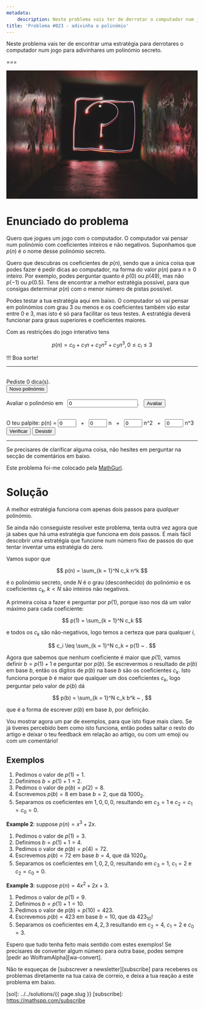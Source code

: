```yaml
---
metadata:
    description: Neste problema vais ter de derrotar o computador num jogo.
title: 'Problema #023 - adivinha o polinómio'
---
```


Neste problema vais ter de encontrar uma estratégia para derrotares o computador num jogo para adivinhares um polinómio secreto.

===

<script>
    var max_degree = 3;
    var max_coef = 3;
    var poly_times = 0;
    var evaluated_at = [];

    // Generate a random integer between a and b, inclusive.
    randint = function(a, b) {
        return Math.floor(Math.random()*(1+b-a)) + a;
    }

    reset_poly = function() {
        poly_times = 0;
        evaluated_at = [];
        document.getElementById("polyHint").innerHTML = "";
        document.getElementById("polyTimes").innerHTML = 0;
        document.getElementById("polyResult").innerHTML = "";
        reset_test_coefs();
        set_disables(guessing = true);
    }

    /* set the disabled status of inputs and buttons, depending on whether
     * the user is currently guessing the poly or not. */
    set_disables = function(guessing) {
        document.getElementById("newPolyBtn").disabled = guessing;
        document.getElementById("verifyPolyBtn").disabled = !guessing;
        document.getElementById("giveUpPolyBtn").disabled = !guessing;
        set_disabled_test_coefs(disabled = !guessing);
    }

    reset_test_coefs = function() {
        for (var i = 0; i <= max_degree; ++i) {
            document.getElementById(`c${i}`).value = 0;
        }
    }

    set_disabled_test_coefs = function(disabled) {
        for (var i = 0; i <= max_degree; ++i) {
            document.getElementById(`c${i}`).disabled = disabled;
        }
    }

    var poly = new Array(max_degree + 1);
    generate_poly = function() {
        for (var i = 0; i <= max_degree; ++i) {
            poly[i] = randint(0, max_coef);
        }
        reset_poly();
    }

    evaluate_poly = function() {
        var a = parseInt(document.getElementById("polyAt").value);
        var value = 0;
        for (var i = 0; i <= max_degree; ++i) {
            value += poly[i]*a**i;
        }
        document.getElementById("polyHint").innerHTML = `p(${a}) = ${value}`;
        if (-1 === evaluated_at.indexOf(a)) {
            evaluated_at.push(a);
            ++poly_times;
            document.getElementById("polyTimes").innerHTML = poly_times;
        }
    }

    verify_poly = function() {
        var right = true;
        for (var i = 0; i <= max_degree; ++i) {
            right &= document.getElementById(`c${i}`).value === `${poly[i]}`;
        }
        if (right) {
            document.getElementById("polyResult").innerHTML = "Certo!";
            set_disables(guessing = false);
        } else {
            document.getElementById("polyResult").innerHTML = "Errado!";
        }
    }

    give_up_poly = function() {
        set_disables(guessing = false);
        polyResult = `O polinómio era p(n) = ${poly[0]}`
        for (var i = 1; i<= max_degree; ++i) {
            polyResult += ` + ${poly[i]}n^${i}`;
        }
        document.getElementById("polyResult").innerHTML = polyResult;
    }

    window.onload = generate_poly;
</script>

![Um ponto de interrogação em néons](thumbnail.jpg "Fotografia de Emily Morter do site Unsplash")


# Enunciado do problema

Quero que jogues um jogo com o computador.
O computador vai pensar num polinómio com coeficientes inteiros e não negativos.
Suponhamos que $p(n)$ é o nome desse polinómio secreto.

Quero que descubras os coeficientes de $p(n)$, sendo que a única coisa que podes fazer é pedir dicas ao computador, na forma do valor $p(n)$ para $n \geq 0$ inteiro.
Por exemplo, podes perguntar quanto é $p(0)$ ou $p(49)$, mas não $p(-1)$ ou $p(0.5)$.
Tens de encontrar a melhor estratégia possível, para que consigas determinar $p(n)$ com o menor número de pistas possível.

Podes testar a tua estratégia aqui em baixo.
O computador só vai pensar em polinómios com grau $3$ ou menos
e os coeficientes também vão estar entre $0$ e $3$, mas isto é só para facilitar os teus testes.
A estratégia deverá funcionar para graus superiores e coeficientes maiores.

Com as restrições do jogo interativo tens

$$
p(n) = c_0 + c_1n + c_2n^2 + c_3n^3, 0 \leq c_i \leq 3
$$

!!! Boa sorte!

---

<div>
    <br />
    Pediste <span id="polyTimes">0</span> dica(s).
    <br />
    <button id="newPolyBtn" onclick="generate_poly()">Novo polinómio</button>
    <br />
    <br />
    <label>Avaliar o polinómio em</label> &nbsp; <input id="polyAt" type="number" step="1" min="0" size="6" value="0">. &nbsp; <button onclick="evaluate_poly()">Avaliar</button>
    <p id="polyHint"></p>
    <br>
    O teu palpite: p(n) = 
    <input id="c0" type="number" step="1" min="0" max="3" size="1" value="0">
    &nbsp; + &nbsp;
    <input id="c1" type="number" step="1" min="0" max="3" size="1" value="0">
    n &nbsp; + &nbsp;
    <input id="c2" type="number" step="1" min="0" max="3" size="1" value="0">
    n^2 &nbsp; + &nbsp;
    <input id="c3" type="number" step="1" min="0" max="3" size="1" value="0">
    n^3
    <br />
    <button id="verifyPolyBtn" onclick="verify_poly()">Verificar</button> <button id="giveUpPolyBtn" onclick="give_up_poly()">Desistir</button>
    <p id="polyResult"></p>
</div>

---

Se precisares de clarificar alguma coisa, não hesites em perguntar na secção de comentários em baixo.

Este problema foi-me colocado pela [MathGurl].


# Solução

A melhor estratégia funciona com apenas dois passos para *qualquer* polinómio.

Se ainda não conseguiste resolver este problema, tenta outra vez agora que já
sabes que há uma estratégia que funciona em dois passos.
É mais fácil descobrir uma estratégia que funcione num número fixo de passos
do que tentar inventar uma estratégia do zero.

Vamos supor que

$$
p(n) = \sum_{k = 1}^N c_k n^k
$$

é o polinómio secreto, onde $N$ é o grau (desconhecido) do polinómio e os coeficientes
$c_k$, $k < N$ são inteiros não negativos.

A primeira coisa a fazer é perguntar por $p(1)$, porque isso nos dá um valor máximo
para cada coeficiente:

$$
p(1) = \sum_{k = 1}^N c_k
$$

e todos os $c_k$ são não-negativos, logo temos a certeza que para qualquer $i$,

$$
c_i \leq \sum_{k = 1}^N c_k = p(1) ~ .
$$

Agora que sabemos que nenhum coeficiente é maior que $p(1)$, vamos definir
$b = p(1) + 1$ e perguntar por $p(b)$.
Se escrevermos o resultado de $p(b)$ em base $b$, então os dígitos de $p(b)$ na base
$b$ são os coeficientes $c_k$.
Isto funciona porque $b$ é maior que qualquer um dos coeficientes $c_k$, logo perguntar
pelo valor de $p(b)$ dá

$$
p(b) = \sum_{k = 1}^N c_k b^k ~ ,
$$

que é a forma de escrever $p(b)$ em base $b$, por definição.

Vou mostrar agora um par de exemplos, para que isto fique mais claro.
Se já tiveres percebido bem como isto funciona, então podes saltar o resto
do artigo e deixar o teu feedback em relação ao artigo, ou com um emoji ou com um
comentário!


## Exemplos

 1. Pedimos o valor de $p(1) = 1$.
 2. Definimos $b = p(1) + 1 = 2$.
 3. Pedimos o valor de $p(b) = p(2) = 8$.
 4. Escrevemos $p(b) = 8$ em base $b = 2$, que dá $1000_2$.
 5. Separamos os coeficientes em $1, 0, 0, 0$, resultando em $c_3 = 1$
e $c_2 = c_1 = c_0 = 0$.

**Example 2**: suppose $p(n) = x^3 + 2x$.

 1. Pedimos o valor de $p(1) = 3$.
 2. Definimos $b = p(1) + 1 = 4$.
 3. Pedimos o valor de $p(b) = p(4) = 72$.
 4. Escrevemos $p(b) = 72$ em base $b = 4$, que dá $1020_4$.
 5. Separamos os coeficientes em $1, 0, 2, 0$, resultando em $c_3 = 1$, $c_1 = 2$
e $c_2 = c_0 = 0$.

**Example 3**: suppose $p(n) = 4x^2 + 2x + 3$.

 1. Pedimos o valor de $p(1) = 9$.
 2. Definimos $b = p(1) + 1 = 10$.
 3. Pedimos o valor de $p(b) = p(10) = 423$.
 4. Escrevemos $p(b) = 423$ em base $b = 10$, que dá $423_{10}$!
 5. Separamos os coeficientes em $4, 2, 3$ resultando em $c_2 = 4$, $c_1 = 2$
e $c_0 = 3$.

Espero que tudo tenha feito mais sentido com estes exemplos!
Se precisares de converter algum número para outra base, podes sempre
[pedir ao WolframAlpha][wa-convert].


Não te esqueças de [subscrever a newsletter][subscribe] para receberes os problemas diretamente na tua caixa de correio,
e deixa a tua reação a este problema em baixo.

[MathGurl]: https://www.youtube.com/channel/UC5RV_s1Jh-jQI4HfexEIb2Q
[sol]: ../../solutions/{{ page.slug }}
[subscribe]: https://mathspp.com/subscribe
